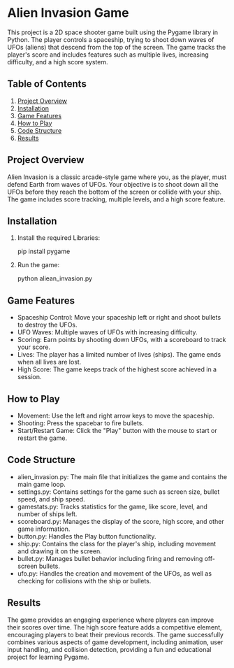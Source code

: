 # Alien Invasion Game

This project is a 2D space shooter game built using the Pygame library in Python. The player controls a spaceship, trying to shoot down waves of UFOs (aliens) that descend from the top of the screen. The game tracks the player's score and includes features such as multiple lives, increasing difficulty, and a high score system.

## Table of Contents
1. [Project Overview](#project-overview)
2. [Installation](#installation)
3. [Game Features](#game-features)
4. [How to Play](#how-to-play)
5. [Code Structure](#code-structure)
6. [Results](#results)

## Project Overview
Alien Invasion is a classic arcade-style game where you, as the player, must defend Earth from waves of UFOs. Your objective is to shoot down all the UFOs before they reach the bottom of the screen or collide with your ship. The game includes score tracking, multiple levels, and a high score feature.


## Installation 
1. Install the required Libraries:
   
   pip install pygame

2. Run the game:

   python aliean_invasion.py

## Game Features 

- Spaceship Control: Move your spaceship left or right and shoot bullets to destroy the UFOs.
- UFO Waves: Multiple waves of UFOs with increasing difficulty.
- Scoring: Earn points by shooting down UFOs, with a scoreboard to track your score.
- Lives: The player has a limited number of lives (ships). The game ends when all lives are lost.
- High Score: The game keeps track of the highest score achieved in a session.

## How to Play
- Movement: Use the left and right arrow keys to move the spaceship.
- Shooting: Press the spacebar to fire bullets.
- Start/Restart Game: Click the "Play" button with the mouse to start or restart the game.

## Code Structure

- alien_invasion.py: The main file that initializes the game and contains the main game loop.
- settings.py: Contains settings for the game such as screen size, bullet speed, and ship speed.
- gamestats.py: Tracks statistics for the game, like score, level, and number of ships left.
- scoreboard.py: Manages the display of the score, high score, and other game information.
- button.py: Handles the Play button functionality.
- ship.py: Contains the class for the player's ship, including movement and drawing it on the screen.
- bullet.py: Manages bullet behavior including firing and removing off-screen bullets.
- ufo.py: Handles the creation and movement of the UFOs, as well as checking for collisions with the ship or bullets.

## Results

The game provides an engaging experience where players can improve their scores over time. The high score feature adds a competitive element, encouraging players to beat their previous records. The game successfully combines various aspects of game development, including animation, user input handling, and collision detection, providing a fun and educational project for learning Pygame.

